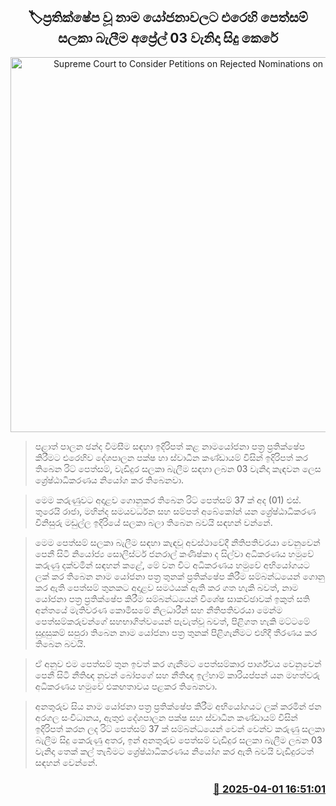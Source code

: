<p align='center'><b><h2 align='center' title='Supreme Court to Consider Petitions on Rejected Nominations on April 3'>🏷ප්‍රතික්ෂේප වූ නාම යෝජනාවලට එරෙහි පෙත්සම් සලකා බැලීම අප්‍රේල් 03 වැනිදා සිදු කෙරේ</h2></b></p>
<p align='center'><img src='https://helakuru.sgp1.cdn.digitaloceanspaces.com/esana/images/lib/court-2-archived.jpg' width='600' alt='Supreme Court to Consider Petitions on Rejected Nominations on April 3'></p>

> පළාත් පාලන ඡන්ද විමසීම සඳහා ඉදිරිපත් කළ නාමයෝජනා පත්‍ර ප්‍රතික්ෂේප කිරීමට එරෙහිව දේශපාලන පක්ෂ හා ස්වාධීන කණ්ඩායම් විසින් ඉදිරිපත් කර තිබෙන රිට් පෙත්සම්, වැඩිදුර සලකා බැලීම සඳහා ලබන 03 වැනිදා කැඳවන ලෙස ශ්‍රේෂ්ඨාධිකරණය නියෝග කර තිබෙනවා.

> මෙම කරුණුවට අදාළව ගොනුකර තිබෙන රිට් පෙත්සම් 37 ක් අද (01) එස්. තුරෙයි රාජා, මහින්ද සමයවර්ධන සහ සම්පත් අබේකෝන් යන ශ්‍රේෂ්ඨාධිකරණ විනිසුරු මඩුල්ල ඉදිරියේ සලකා බලා තිබෙන බවයි සඳහන් වන්නේ.

> මෙම පෙත්සම් සලකා බැලීම සඳහා කැඳවූ අවස්ථාවේදී නීතිපතිවරයා වෙනුවෙන් පෙනී සිටි නියෝජ්‍ය සොලිස්ටර් ජනරාල් කණිෂ්කා ද සිල්වා අධිකරණය හමුවේ කරුණු දක්වමින් සඳහන් කළේ, මේ වන විට අධිකරණය හමුවේ අභියෝගයට ලක් කර තිබෙන නාම යෝජනා පත්‍ර තුනක් ප්‍රතික්ෂේප කිරීම සම්බන්ධයෙන් ගොනු කර ඇති පෙත්සම් තුනකට අදාළව සමථයක් ඇති කර ගත හැකි බවත්, නාම යෝජනා පත්‍ර ප්‍රතික්ෂේප කිරීම සම්බන්ධයෙන් විශේෂ සාකච්ඡාවක් ඉකුත් සති අන්තයේ මැතිවරණ කොමිසමේ නිලධාරීන් සහ නීතිපතිවරයා මෙන්ම පෙත්සම්කරුවන්ගේ සහභාගිත්වයෙන් පැවැත්වූ බවත්, පිළිගත හැකි මට්ටමේ සුදුසුකම් සපුරා තිබෙන නාම යෝජනා පත්‍ර තුනක් පිළිගැනීමට එහිදී තීරණය කර තිබෙන බවයි.

> ඒ අනුව එම පෙත්සම් තුන ඉවත් කර ගැනීමට පෙත්සම්කාර පාර්ශ්වය වෙනුවෙන් පෙනී සිටි නීතිඥ නුවන් බෝපගේ සහ නීතිඥ ඉල්හාම් කාරියප්පන් යන මහත්වරු අධිකරණය හමුවේ එකඟතාවය පළකර තිබෙනවා.

> අනතුරුව සිය නාම යෝජනා පත්‍ර ප්‍රතික්ෂේප කිරීම අභියෝගයට ලක් කරමින් ජන අරගල සංවිධානය, ඇතුළු දේශපාලන පක්ෂ සහ ස්වාධීන කණ්ඩායම් විසින් ඉදිරිපත් කරන ලද රිට් පෙත්සම් 37 ක් සම්බන්ධයෙන් වෙන් වෙන්ව කරුණු සලකා බැලීම සිදු කෙරුණු අතර, ඉන් අනතුරුව පෙත්සම් වැඩිදුර සලකා බැලීම ලබන 03 වැනිදා තෙක් කල් තැබීමට ශ්‍රේෂ්ඨාධිකරණය නියෝග කර ඇති බවයි වැඩිදුරටත් සඳහන් වෙන්නේ.



<h3 align='right'><a href='https://www.helakuru.lk/esana/p/108862/'>📅 2025-04-01 16:51:01</a></h3>
